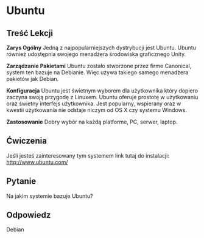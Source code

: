 # Ubuntu

## Treść Lekcji

<b>Zarys Ogólny</b>
Jedną z najpopularniejszych dystrybucji jest Ubuntu. Ubuntu również udostępnia swojego menadżera środowiska graficznego Unity. 

<b>Zarządzanie Pakietami</b>
Ubuntu zostało stworzone przez firme Canonical, system ten bazuje na Debianie. Więc używa takiego samego menadżera pakietów jak Debian.

<b>Konfiguracja</b>
Ubuntu jest świetnym wyborem dla użytkownika który dopiero zaczyna swoją przygodę z Linuxem. Ubuntu oferuje prostotę w użytkowaniu oraz świetny interfejs użytkownika. Jest popularny, wspierany oraz w kwestii użytkowania nie odstaje niczym od OS X czy systemu Windows.

<b>Zastosowanie</b>
Dobry wybór na każdą platforme, PC, serwer, laptop.

## Ćwiczenia

Jeśli jesteś zainteresowany tym systemem link tutaj do instalacji: 
<a href='http://www.ubuntu.com/'>http://www.ubuntu.com/</a>

## Pytanie

Na jakim systemie bazuje Ubuntu?

## Odpowiedz

Debian
